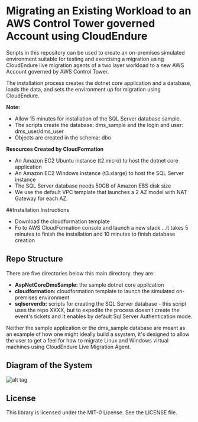 # Migrating an Existing Workload to an AWS Control Tower governed Account using CloudEndure

Scripts in this repository can be used to create an on-premises simulated environment suitable for testing and exercising
a migration using CloudEndure live migration agents of a two layer workload to a new AWS Account governed by AWS Control Tower.

The installation process creates the dotnet core application and a database, loads the data, and sets the environment up for migration using CloudEndure.

**Note:**
* Allow 15 minutes for installation of the SQL Server database sample.
* The scripts create the database: dms_sample and the login and user: dms_user/dms_user 
* Objects are created in the schema: dbo

**Resources Created by CloudFormation**
* An Amazon EC2 Ubuntu instance (t2.micro) to host the dotnet core application
* An Amazon EC2 Windows instance (t3.xlarge) to host the SQL Server instance
* The SQL Server database needs 50GB of Amazon EBS disk size
* We use the default VPC template that launches a 2 AZ model with NAT Gateway for each AZ.

##Installation Instructions
* Download the cloudformation template
* Fo to AWS CloudFormation console and launch a new stack 
...it takes 5 minutes to finish the installation and 10 minutes to finish database creation

## Repo Structure
There are five directories below this main directory. they are:
* **AspNetCoreDmsSample:** the sample dotnet core application
* **cloudformation:** cloudformation template to launch the simulated on-premises environment
* **sqlserverdb:** scripts for creating the SQL Server database - this script uses the repo XXXX, but to expedite the process doesn't create the event's tickets and It enables by default Sql Server Authentication mode.

Neither the sample application or the dms_sample database are meant as an example of how one might ideally build a ssystem,
it's designed to allow the user to get a feel for how to migrate Linux and Windows virtual machines using CloudEndure Live Migration Agent.

## Diagram of the System
![alt tag](/images/sampledb.jpg)

## License

This library is licensed under the MIT-0 License. See the LICENSE file.

